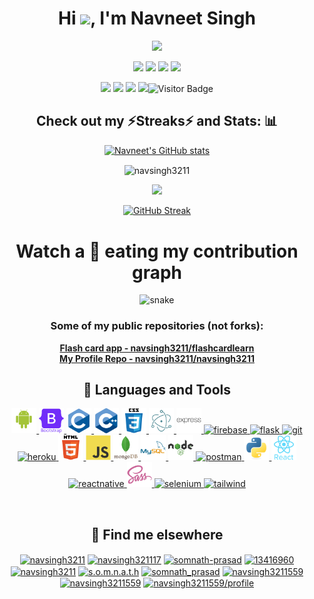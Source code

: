 <h1 align="center">Hi <img src="https://raw.githubusercontent.com/MartinHeinz/MartinHeinz/master/wave.gif" width="30px">, I'm Navneet Singh</h1>

<!-- - 👀 I’m interested in Web Development
- 🌱 I’m currently learning Python
- 💞️ I’m looking to collaborate on any web development project
- [![Gmail Badge](https://img.shields.io/badge/-somnathprasad559@gmail.com-c14438?style=flat-square&logo=Gmail&logoColor=white&link=mailto:somnathprasad@gmail.com)](mailto:somnathprasad@gmail.com) -->

<div align="center">
<img src="https://readme-typing-svg.herokuapp.com?font=Press+Start+2P&color=F7DE14&center=true&vCenter=true&width=500&lines=Hey%2C+I+can+read+your+mind;You+love+programming!"/>
<div/>
  
<img src="https://forthebadge.com/images/badges/built-with-love.svg" /> <img src="https://forthebadge.com/images/badges/check-it-out.svg" />
<img src="https://forthebadge.com/images/badges/made-with-markdown.svg" />
<img src="https://forthebadge.com/images/badges/makes-people-smile.svg" />


 ![](https://img.shields.io/badge/JavaScript-Logic-informational?style=flat&logo=<>&logoColor=white&color=purple)
![](https://img.shields.io/badge/HTML-DOM-informational?style=flat&logo=<>&logoColor=white&color=2bbc8a)
![](https://img.shields.io/badge/CSS-Style-informational?style=flat&logo=<>&logoColor=white&color=red)
![](https://img.shields.io/badge/Markdown-LightWeight-informational?style=flat&logo=<>&logoColor=white&color=yellow)![Visitor Badge](https://visitor-badge.laobi.icu/badge?page_id=somnathPrasad)

## Check out my ⚡Streaks⚡ and Stats: 📊 
[![Navneet's GitHub stats](https://github-readme-stats.vercel.app/api?username=navsingh3211&count_private=true&show_icons=true&theme=radical)](https://github.com/anuraghazra/github-readme-stats)
<p><img align="center" src="https://github-readme-stats.vercel.app/api/top-langs?username=navsingh3211&show_icons=true&locale=en&layout=compact" alt="navsingh3211" /></p>
<!-- <img src="https://github-readme-streak-stats.herokuapp.com/?user=navsingh3211&)"> -->
<img src="https://activity-graph.herokuapp.com/graph?username=navsingh3211&bg_color=FFFFFF&color=000000&line=000000&point=00FF00">

[![GitHub Streak](http://github-readme-streak-stats.herokuapp.com?user=navsingh3211&theme=blue-green&count_private=true)](https://git.io/streak-stats)
<h1 align = 'Center'>Watch a 🐍 eating my contribution graph</h1>
<p align="center">
  <img src="https://github.com/navsingh3211/navsingh3211/blob/output/github-contribution-grid-snake.svg" alt="snake"></center>
</p>

<!-- <p align="center"> <a href="https://github.com/ryo-ma/github-profile-trophy"><img src="https://github-profile-trophy.vercel.app/?username=navsingh3211" alt="navsingh3211" /></a> </p>
 -->
### Some of my public repositories (not forks):

 **[Flash card app - navsingh3211/flashcardlearn](https://github.com/navsingh3211/flashcardlearn)**
  <br/>
 **[My Profile Repo - navsingh3211/navsingh3211](https://github.com/navsingh3211/navsingh3211)**
  
  
## 🚀 Languages and Tools
<p align="center">
<a href="https://developer.android.com" target="_blank"> <img src="https://raw.githubusercontent.com/devicons/devicon/master/icons/android/android-original-wordmark.svg" alt="android" width="40" height="40"/> </a> 
<a href="https://getbootstrap.com" target="_blank"> <img src="https://raw.githubusercontent.com/devicons/devicon/master/icons/bootstrap/bootstrap-plain-wordmark.svg" alt="bootstrap" width="40" height="40"/> </a> 
<a href="https://www.cprogramming.com/" target="_blank"> <img src="https://raw.githubusercontent.com/devicons/devicon/master/icons/c/c-original.svg" alt="c" width="40" height="40"/> </a> <a href="https://www.w3schools.com/cpp/" target="_blank"> <img src="https://raw.githubusercontent.com/devicons/devicon/master/icons/cplusplus/cplusplus-original.svg" alt="cplusplus" width="40" height="40"/> </a> 
<a href="https://www.w3schools.com/css/" target="_blank"> <img src="https://raw.githubusercontent.com/devicons/devicon/master/icons/css3/css3-original-wordmark.svg" alt="css3" width="40" height="40"/> </a> 
<a href="https://www.electronjs.org" target="_blank"> <img src="https://raw.githubusercontent.com/devicons/devicon/master/icons/electron/electron-original.svg" alt="electron" width="40" height="40"/> </a> 
<a href="https://expressjs.com" target="_blank"> <img src="https://raw.githubusercontent.com/devicons/devicon/master/icons/express/express-original-wordmark.svg" alt="express" width="40" height="40"/> </a> 
<a href="https://firebase.google.com/" target="_blank"> <img src="https://www.vectorlogo.zone/logos/firebase/firebase-icon.svg" alt="firebase" width="40" height="40"/> </a> <a href="https://flask.palletsprojects.com/" target="_blank"> <img src="https://www.vectorlogo.zone/logos/pocoo_flask/pocoo_flask-icon.svg" alt="flask" width="40" height="40"/> </a> 
<a href="https://git-scm.com/" target="_blank"> <img src="https://www.vectorlogo.zone/logos/git-scm/git-scm-icon.svg" alt="git" width="40" height="40"/> </a> 
<a href="https://heroku.com" target="_blank"> <img src="https://www.vectorlogo.zone/logos/heroku/heroku-icon.svg" alt="heroku" width="40" height="40"/> </a> 
<a href="https://www.w3.org/html/" target="_blank"> <img src="https://raw.githubusercontent.com/devicons/devicon/master/icons/html5/html5-original-wordmark.svg" alt="html5" width="40" height="40"/> </a> 
<a href="https://developer.mozilla.org/en-US/docs/Web/JavaScript" target="_blank"> <img src="https://raw.githubusercontent.com/devicons/devicon/master/icons/javascript/javascript-original.svg" alt="javascript" width="40" height="40"/> </a> 
<a href="https://www.mongodb.com/" target="_blank"> <img src="https://raw.githubusercontent.com/devicons/devicon/master/icons/mongodb/mongodb-original-wordmark.svg" alt="mongodb" width="40" height="40"/> </a> 
<a href="https://www.mysql.com/" target="_blank"> <img src="https://raw.githubusercontent.com/devicons/devicon/master/icons/mysql/mysql-original-wordmark.svg" alt="mysql" width="40" height="40"/> </a> 
<a href="https://nodejs.org" target="_blank"> <img src="https://raw.githubusercontent.com/devicons/devicon/master/icons/nodejs/nodejs-original-wordmark.svg" alt="nodejs" width="40" height="40"/> </a> 
<a href="https://postman.com" target="_blank"> <img src="https://www.vectorlogo.zone/logos/getpostman/getpostman-icon.svg" alt="postman" width="40" height="40"/> </a> 
<a href="https://www.python.org" target="_blank"> <img src="https://raw.githubusercontent.com/devicons/devicon/master/icons/python/python-original.svg" alt="python" width="40" height="40"/> </a> 
<a href="https://reactjs.org/" target="_blank"> <img src="https://raw.githubusercontent.com/devicons/devicon/master/icons/react/react-original-wordmark.svg" alt="react" width="40" height="40"/> </a> 
<a href="https://reactnative.dev/" target="_blank"> <img src="https://reactnative.dev/img/header_logo.svg" alt="reactnative" width="40" height="40"/> </a> 
<a href="https://sass-lang.com" target="_blank"> <img src="https://raw.githubusercontent.com/devicons/devicon/master/icons/sass/sass-original.svg" alt="sass" width="40" height="40"/> </a> 
<a href="https://www.selenium.dev" target="_blank"> <img src="https://raw.githubusercontent.com/detain/svg-logos/780f25886640cef088af994181646db2f6b1a3f8/svg/selenium-logo.svg" alt="selenium" width="40" height="40"/> </a> 
<a href="https://tailwindcss.com/" target="_blank"> <img src="https://www.vectorlogo.zone/logos/tailwindcss/tailwindcss-icon.svg" alt="tailwind" width="40" height="40"/> </a> </p>

<!-- ## 🚀 Languages and Tools
<br/>

<p align="center">
    <a href = "https://www.markdownguide.org/basic-syntax/"><img src ="https://img.shields.io/badge/C%2B%2B-00599C?style=for-the-badge&logo=c%2B%2B&logoColor=white">
    <a href = "https://www.markdownguide.org/basic-syntax/"><img src ="https://img.shields.io/badge/Python-3776AB?style=for-the-badge&logo=python&logoColor=white">
    <a href = "https://www.markdownguide.org/basic-syntax/"><img src ="https://img.shields.io/badge/HTML5-E34F26?style=for-the-badge&logo=html5&logoColor=white">
    <a href = "https://www.markdownguide.org/basic-syntax/"><img src ="https://img.shields.io/badge/CSS3-1572B6?style=for-the-badge&logo=css3&logoColor=white">
    <a href = "https://www.markdownguide.org/basic-syntax/"><img src ="https://img.shields.io/badge/MySQL-00000F?style=for-the-badge&logo=mysql&logoColor=white">
    <a href = "https://www.markdownguide.org/basic-syntax/"><img src ="https://img.shields.io/badge/Markdown-000000?style=for-the-badge&logo=markdown&logoColor=white">
    <a href = "https://www.markdownguide.org/basic-syntax/"><img src ="https://img.shields.io/badge/Python-FFD43B?style=for-the-badge&logo=python&logoColor=darkgreen">
    <a href = "https://www.markdownguide.org/basic-syntax/"><img src ="https://img.shields.io/badge/JavaScript-323330?style=for-the-badge&logo=javascript&logoColor=F7DF1E">
    <a href = "https://www.markdownguide.org/basic-syntax/"><img src ="https://img.shields.io/badge/Bootstrap-563D7C?style=for-the-badge&logo=bootstrap&logoColor=white">
    <a href = "https://www.markdownguide.org/basic-syntax/"><img src ="https://img.shields.io/badge/Visual_Studio_Code-0078D4?style=for-the badge&logo=visual%20studio%20code&logoColor=white">
    <a href = "https://www.markdownguide.org/basic-syntax/"><img src ="https://img.shields.io/badge/Git-F05032?style=for-the-badge&logo=git&logoColor=white">
    <a href = "https://www.markdownguide.org/basic-syntax/"><img src ="https://img.shields.io/badge/Heroku-430098?style=for-the-badge&logo=heroku&logoColor=white">
</p> -->
  
<br/>
      
## 📢 Find me elsewhere 
<p align="center">
<a href="https://codepen.io/navsingh3211" target="blank"><img align="center" src="https://raw.githubusercontent.com/rahuldkjain/github-profile-readme-generator/master/src/images/icons/Social/codepen.svg" alt="navsingh3211" height="30" width="40" /></a>
<a href="https://twitter.com/navsingh321117" target="blank"><img align="center" src="https://raw.githubusercontent.com/rahuldkjain/github-profile-readme-generator/master/src/images/icons/Social/twitter.svg" alt="navsingh321117" height="30" width="40" /></a>
<a href="https://linkedin.com/in/somnath-prasad" target="blank"><img align="center" src="https://raw.githubusercontent.com/rahuldkjain/github-profile-readme-generator/master/src/images/icons/Social/linked-in-alt.svg" alt="somnath-prasad" height="30" width="40" /></a>
<a href="https://stackoverflow.com/users/13416960" target="blank"><img align="center" src="https://raw.githubusercontent.com/rahuldkjain/github-profile-readme-generator/master/src/images/icons/Social/stack-overflow.svg" alt="13416960" height="30" width="40" /></a>
<a href="https://codesandbox.com/navsingh3211" target="blank"><img align="center" src="https://cdn.jsdelivr.net/npm/simple-icons@3.0.1/icons/codesandbox.svg" alt="navsingh3211" height="30" width="40" /></a>
<a href="https://instagram.com/s.o.m.n.a.t.h" target="blank"><img align="center" src="https://raw.githubusercontent.com/rahuldkjain/github-profile-readme-generator/master/src/images/icons/Social/instagram.svg" alt="s.o.m.n.a.t.h" height="30" width="40" /></a>
<a href="https://www.codechef.com/users/somnath_prasad" target="blank"><img align="center" src="https://cdn.jsdelivr.net/npm/simple-icons@3.1.0/icons/codechef.svg" alt="somnath_prasad" height="30" width="40" /></a>
<a href="https://www.hackerrank.com/navsingh3211559" target="blank"><img align="center" src="https://raw.githubusercontent.com/rahuldkjain/github-profile-readme-generator/master/src/images/icons/Social/hackerrank.svg" alt="navsingh3211559" height="30" width="40" /></a>
<a href="https://www.leetcode.com/navsingh3211559" target="blank"><img align="center" src="https://raw.githubusercontent.com/rahuldkjain/github-profile-readme-generator/master/src/images/icons/Social/leet-code.svg" alt="navsingh3211559" height="30" width="40" /></a>
<a href="https://auth.geeksforgeeks.org/user/navsingh3211559/profile" target="blank"><img align="center" src="https://raw.githubusercontent.com/rahuldkjain/github-profile-readme-generator/master/src/images/icons/Social/geeks-for-geeks.svg" alt="navsingh3211559/profile" height="30" width="40" /></a>
</p>
 

<!---
navsingh3211/navsingh3211 is a ✨ special ✨ repository because its `README.md` (this file) appears on your GitHub profile.
You can click the Preview link to take a look at your changes.
--->